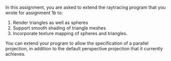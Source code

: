 In this assignment, you are asked to extend the raytracing program that you wrote for assignment 1b to: 
1. Render triangles as well as spheres
2. Support smooth shading of triangle meshes
3. Incorporate texture mapping of spheres and triangles.

You can extend your program to allow the specification of a parallel projection, in addition to the default perspective projection that it currently achieves.
